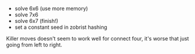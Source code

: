 - solve 6x6 (use more memory)
- solve 7x6
- solve 6x7 (finish!)
- set a constant seed in zobrist hashing

Killer moves doesn't seem to work well for connect four, it's worse that just going from left to right.
